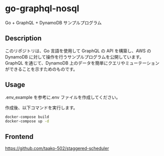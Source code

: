 # go-graphql-nosql

Go + GraphQL + DynamoDB サンプルプログラム

## Description

このリポジトリは、Go 言語を使用して GraphQL の API を構築し、AWS の DynamoDB に対して操作を行うサンプルプログラムを公開しています。GraphQL を通じて、DynamoDB 上のデータを簡単にクエリやミューテーションができることを示すためのものです。

## Usage

.env_example を参考に.env ファイルを作成してください。

作成後、以下コマンドを実行します。

```bash
docker-compose build
docker-compose up -d
```

## Frontend

https://github.com/taako-502/staggered-scheduler

